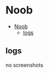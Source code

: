 # Noob

<!-- markdownlint-disable -->
<!--ts-->
* [Noob](#noob)
   * [logs](#logs)
<!--te-->
<!-- markdownlint-enable  -->

## logs

no screenshots

